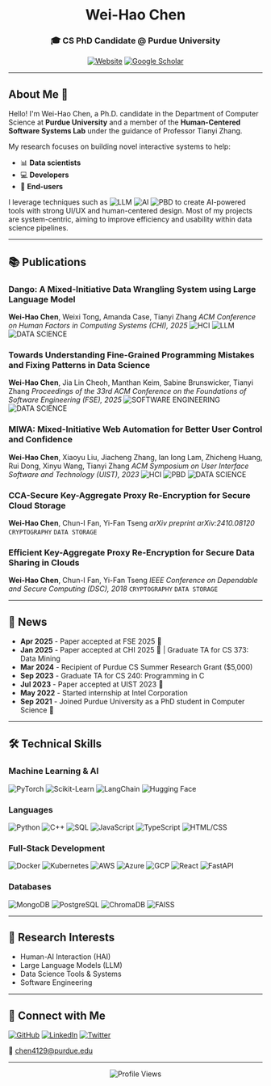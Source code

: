<div align="center">

# Wei-Hao Chen

### 🎓 CS PhD Candidate @ Purdue University

[![Website](https://img.shields.io/badge/Website-4285F4?style=for-the-badge&logo=google-chrome&logoColor=white)](https://ferranschen.github.io)
[![Google Scholar](https://img.shields.io/badge/Google%20Scholar-4285F4?style=for-the-badge&logo=google-scholar&logoColor=white)](https://scholar.google.com)

</div>

---

## About Me 👋

Hello! I'm Wei-Hao Chen, a Ph.D. candidate in the Department of Computer Science at **Purdue University** and a member of the **Human-Centered Software Systems Lab** under the guidance of Professor Tianyi Zhang.

My research focuses on building novel interactive systems to help:

- 📊 **Data scientists**
- 💻 **Developers**
- 👥 **End-users**

I leverage techniques such as ![LLM](https://img.shields.io/badge/LLM-FF6B6B?style=flat&logoColor=white) ![AI](https://img.shields.io/badge/AI-4ECDC4?style=flat&logoColor=white) ![PBD](https://img.shields.io/badge/Programming--by--Demonstration-95E1D3?style=flat&logoColor=white) to create AI-powered tools with strong UI/UX and human-centered design. Most of my projects are system-centric, aiming to improve efficiency and usability within data science pipelines.

---

## 📚 Publications

### **Dango: A Mixed-Initiative Data Wrangling System using Large Language Model**

**Wei-Hao Chen**, Weixi Tong, Amanda Case, Tianyi Zhang
*ACM Conference on Human Factors in Computing Systems (CHI), 2025*
![HCI](https://img.shields.io/badge/HCI-FF6B6B?style=flat-square) ![LLM](https://img.shields.io/badge/LLM-4ECDC4?style=flat-square) ![DATA SCIENCE](https://img.shields.io/badge/DATA_SCIENCE-FFE66D?style=flat-square)

### **Towards Understanding Fine-Grained Programming Mistakes and Fixing Patterns in Data Science**

**Wei-Hao Chen**, Jia Lin Cheoh, Manthan Keim, Sabine Brunswicker, Tianyi Zhang
*Proceedings of the 33rd ACM Conference on the Foundations of Software Engineering (FSE), 2025*
![SOFTWARE ENGINEERING](https://img.shields.io/badge/SOFTWARE_ENGINEERING-A8E6CF?style=flat-square) ![DATA SCIENCE](https://img.shields.io/badge/DATA_SCIENCE-FFE66D?style=flat-square)

### **MIWA: Mixed-Initiative Web Automation for Better User Control and Confidence**

**Wei-Hao Chen**, Xiaoyu Liu, Jiacheng Zhang, Ian Iong Lam, Zhicheng Huang, Rui Dong, Xinyu Wang, Tianyi Zhang
*ACM Symposium on User Interface Software and Technology (UIST), 2023*
![HCI](https://img.shields.io/badge/HCI-FF6B6B?style=flat-square) ![PBD](https://img.shields.io/badge/PBD-C7CEEA?style=flat-square) ![DATA SCIENCE](https://img.shields.io/badge/DATA_SCIENCE-FFE66D?style=flat-square)

### **CCA-Secure Key-Aggregate Proxy Re-Encryption for Secure Cloud Storage**

**Wei-Hao Chen**, Chun-I Fan, Yi-Fan Tseng
*arXiv preprint arXiv:2410.08120*
`CRYPTOGRAPHY` `DATA STORAGE`

### **Efficient Key-Aggregate Proxy Re-Encryption for Secure Data Sharing in Clouds**

**Wei-Hao Chen**, Chun-I Fan, Yi-Fan Tseng
*IEEE Conference on Dependable and Secure Computing (DSC), 2018*
`CRYPTOGRAPHY` `DATA STORAGE`

---

## 📰 News

- **Apr 2025** - Paper accepted at FSE 2025 🎉
- **Jan 2025** - Paper accepted at CHI 2025 🎉 | Graduate TA for CS 373: Data Mining
- **Mar 2024** - Recipient of Purdue CS Summer Research Grant ($5,000)
- **Sep 2023** - Graduate TA for CS 240: Programming in C
- **Jul 2023** - Paper accepted at UIST 2023 🎉
- **May 2022** - Started internship at Intel Corporation
- **Sep 2021** - Joined Purdue University as a PhD student in Computer Science 🚂

---

## 🛠️ Technical Skills

### Machine Learning & AI

![PyTorch](https://img.shields.io/badge/PyTorch-EE4C2C?style=flat&logo=pytorch&logoColor=white)
![Scikit-Learn](https://img.shields.io/badge/Scikit--Learn-F7931E?style=flat&logo=scikit-learn&logoColor=white)
![LangChain](https://img.shields.io/badge/LangChain-121212?style=flat&logo=chainlink&logoColor=white)
![Hugging Face](https://img.shields.io/badge/Hugging%20Face-FFD21E?style=flat&logo=huggingface&logoColor=black)

### Languages

![Python](https://img.shields.io/badge/Python-3776AB?style=flat&logo=python&logoColor=white)
![C++](https://img.shields.io/badge/C++-00599C?style=flat&logo=cplusplus&logoColor=white)
![SQL](https://img.shields.io/badge/SQL-4479A1?style=flat&logo=postgresql&logoColor=white)
![JavaScript](https://img.shields.io/badge/JavaScript-F7DF1E?style=flat&logo=javascript&logoColor=black)
![TypeScript](https://img.shields.io/badge/TypeScript-3178C6?style=flat&logo=typescript&logoColor=white)
![HTML/CSS](https://img.shields.io/badge/HTML%2FCSS-E34F26?style=flat&logo=html5&logoColor=white)

### Full-Stack Development

![Docker](https://img.shields.io/badge/Docker-2496ED?style=flat&logo=docker&logoColor=white)
![Kubernetes](https://img.shields.io/badge/Kubernetes-326CE5?style=flat&logo=kubernetes&logoColor=white)
![AWS](https://img.shields.io/badge/AWS-232F3E?style=flat&logo=amazon-aws&logoColor=white)
![Azure](https://img.shields.io/badge/Azure-0078D4?style=flat&logo=microsoft-azure&logoColor=white)
![GCP](https://img.shields.io/badge/GCP-4285F4?style=flat&logo=google-cloud&logoColor=white)
![React](https://img.shields.io/badge/React-61DAFB?style=flat&logo=react&logoColor=black)
![FastAPI](https://img.shields.io/badge/FastAPI-009688?style=flat&logo=fastapi&logoColor=white)

### Databases

![MongoDB](https://img.shields.io/badge/MongoDB-47A248?style=flat&logo=mongodb&logoColor=white)
![PostgreSQL](https://img.shields.io/badge/PostgreSQL-4169E1?style=flat&logo=postgresql&logoColor=white)
![ChromaDB](https://img.shields.io/badge/ChromaDB-FF6F00?style=flat&logo=database&logoColor=white)
![FAISS](https://img.shields.io/badge/FAISS-00A3E0?style=flat&logo=meta&logoColor=white)

---

## 🔬 Research Interests

- Human-AI Interaction (HAI)
- Large Language Models (LLM)
- Data Science Tools & Systems
- Software Engineering

---

## 🤝 Connect with Me

[![GitHub](https://img.shields.io/badge/GitHub-100000?style=for-the-badge&logo=github&logoColor=white)](https://github.com/ferranschen)
[![LinkedIn](https://img.shields.io/badge/LinkedIn-0077B5?style=for-the-badge&logo=linkedin&logoColor=white)]([https://linkedin.com/in/ferranschen](https://www.linkedin.com/in/wei-hao-chen-266a92134/)https://linkedin.com/in/ferranschen)
[![Twitter](https://img.shields.io/badge/Twitter-1DA1F2?style=for-the-badge&logo=twitter&logoColor=white)](https://x.com/_weihao_chen_)

📧 chen4129@purdue.edu

---

<div align="center">

![Profile Views](https://komarev.com/ghpvc/?username=ferranschen&color=blueviolet&style=flat-square&label=Profile+Views)

</div>
